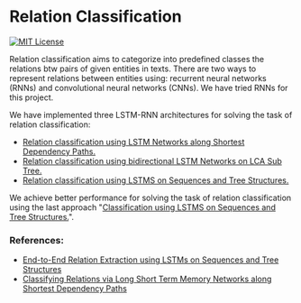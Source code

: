 # Relation Classification 

[![MIT License](https://img.shields.io/badge/license-MIT-green.svg)](https://opensource.org/licenses/MIT) 

Relation classification aims to categorize into predefined classes the relations btw pairs of given entities in texts. There are two ways to represent relations between entities using: recurrent neural networks (RNNs) and convolutional neural networks (CNNs). We have tried RNNs for this project.

We have implemented three LSTM-RNN architectures for solving the task of relation classification:
* [Relation classification using LSTM Networks along Shortest Dependency Paths.](https://github.com/Sshanu/Relation-Classification/tree/master/LCA%20Shortest%20Path)
* [Relation classification using bidirectional LSTM Networks on LCA Sub Tree.](https://github.com/Sshanu/Relation-Classification/tree/master/LCA%20SubTree)
* [Relation classification using LSTMS on Sequences and Tree Structures.](https://github.com/Sshanu/Relation-Classification/tree/master/LSTM%20Seq%20and%20Tree)

We achieve better performance for solving the task of relation classification using the last approach "[Classification using LSTMS on Sequences and Tree Structures.](https://github.com/Sshanu/Relation-Classification/tree/master/LSTM%20Seq%20and%20Tree)".


### References:
* [End-to-End Relation Extraction using LSTMs on Sequences and Tree Structures](http://www.aclweb.org/anthology/P/P16/P16-1105.pdf)
* [Classifying Relations via Long Short Term Memory Networks along Shortest Dependency Paths](https://arxiv.org/pdf/1508.03720.pdf)

